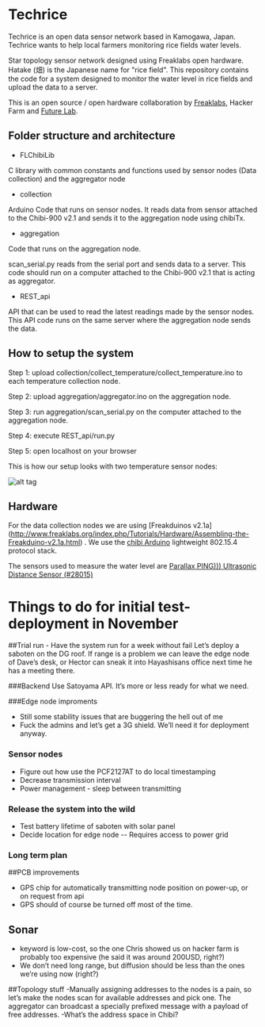 Techrice
===================

Techrice is an open data sensor network based in Kamogawa, Japan. Techrice wants to help local farmers monitoring rice fields water levels.

Star topology sensor network designed using Freaklabs open hardware. Hatake (畑) is the Japanese name for "rice field". This repository contains the code for a system designed to monitor the water level in rice fields and upload the data to a server.

This is an open source / open hardware collaboration by [Freaklabs](http://www.freaklabs.org/), Hacker Farm and [Future Lab](http://www.fljapan.com/).

## Folder structure and architecture

*  FLChibiLib

C library with common constants and functions used by sensor nodes (Data collection) and the aggregator node

* collection

Arduino Code that runs on sensor nodes. It reads data from sensor attached to the Chibi-900 v2.1 and sends it to the aggregation node using chibiTx.

* aggregation

Code that runs on the aggregation node.

scan_serial.py reads from the serial port and sends data to a server. This code should run on a computer attached to the Chibi-900 v2.1 that is acting as aggregator.

* REST_api

API that can be used to read the latest readings made by the sensor nodes. This API code runs on the same server where the aggregation node sends the data.

## How to setup the system

Step 1: upload collection/collect_temperature/collect_temperature.ino to each temperature collection node.

Step 2: upload aggregation/aggregator.ino on the aggregation node.

Step 3: run aggregation/scan_serial.py on the computer attached to the aggregation node.

Step 4: execute REST_api/run.py

Step 5: open localhost on your browser

This is how our setup looks with two temperature sensor nodes:

![alt tag](http://www.fljapan.com/wp-content/uploads/2014/08/hatake1.jpg)

## Hardware

For the data collection nodes we are using [Freakduinos v2.1a] (http://www.freaklabs.org/index.php/Tutorials/Hardware/Assembling-the-Freakduino-v2.1a.html) . We use the [chibi Arduino](https://github.com/freaklabs/chibiArduino) lightweight 802.15.4 protocol stack.

The sensors used to measure the water level are [Parallax PING))) Ultrasonic Distance Sensor (#28015)](http://www.parallax.com/sites/default/files/downloads/28015-PING-Sensor-Product-Guide-v2.0.pdf)


# Things to do for initial test-deployment in November

##Trial run - Have the system run for a week without fail
Let’s deploy a saboten on the DG roof. If range is a problem we can leave the edge node of Dave’s desk, or Hector can sneak it into Hayashisans office next time he has a meeting there.


###Backend
Use Satoyama API. It’s more or less ready for what we need. 


###Edge node improments
- Still some stability issues that are buggering the hell out of me
- Fuck the admins and let’s get a 3G shield. We’ll need it for deployment anyway.

### Sensor nodes
- Figure out how use the PCF2127AT to do local timestamping
- Decrease transmission interval
- Power management - sleep between transmitting

### Release the system into the wild
- Test battery lifetime of saboten with solar panel
- Decide location for edge node
-- Requires access to power grid

### Long term plan


##PCB improvements
- GPS chip for automatically transmitting node position on power-up, or on request from api
- GPS should of course be turned off most of the time.


## Sonar 
- keyword is low-cost, so the one Chris showed us on hacker farm is probably too expensive (he said it was around 200USD, right?)
- We don’t need long range, but diffusion should be less than the ones we’re using now (right?)

##Topology stuff 
-Manually assigning addresses to the nodes is a pain, so let’s make the nodes scan for available addresses and pick one. The aggregator can broadcast a specially prefixed message with a payload of free addresses.
-What’s the address space in Chibi?



